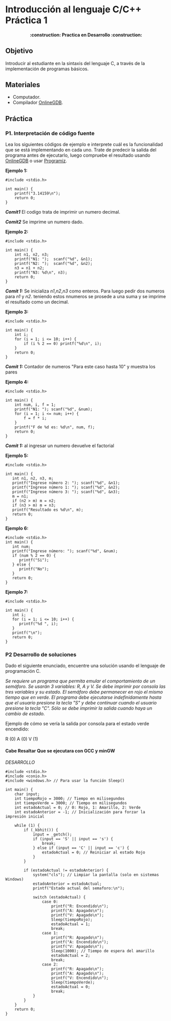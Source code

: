 # Introducción al lenguaje C/C++ Práctica 1

<h4 align="center">
:construction: Practica en Desarrollo :construction:
</h4>

## Objetivo

Introducir al estudiante en la sintaxis del lenguaje C, a través de la implementación de programas básicos.

## Materiales

- Computador.
- Compilador [OnlineGDB](https://www.onlinegdb.com/online_c_compiler).


## Práctica

### **P1. Interpretación de código fuente**

Lea los siguientes códigos de ejemplo e interprete cuál es la funcionalidad que se está implementando en cada uno. Trate de predecir la salida del programa antes de ejecutarlo, luego compruebe el resultado usando [OnlineGDB](https://www.onlinegdb.com/online_c_compiler) o usar [Programiz](https://www.programiz.com/c-programming/online-compiler/). 

**Ejemplo 1:**

~~~
#include <stdio.h>

int main() {
    printf("3.14159\n");
    return 0;
}

~~~
***Comit1***
El codigo trata de imprimir un numero decimal.

***Comit2***
Se imprime un numero dado.

**Ejemplo 2:**

~~~
#include <stdio.h>

int main() {
    int n1, n2, n3;
    printf("N1: ");  scanf("%d", &n1);
    printf("N2: ");  scanf("%d", &n2);
    n3 = n1 + n2;
    printf("N3: %d\n", n3);
    return 0;
}
~~~
***Comit 1:*** 
Se inicializa *n1*,*n2*,*n3* como enteros.
Para luego pedir dos numeros para *n1* y *n2*.
teniendo estos nnumeros se prosede a una suma y se imprime el resultado como un decimal.

**Ejemplo 3:**

~~~
#include <stdio.h>

int main() {
    int i;    
    for (i = 1; i <= 10; i++) {
        if (i % 2 == 0) printf("%d\n", i);
    }
    return 0;
}
~~~
***Comit 1:***
Contador de numeros "Para este caso hasta 10" y muestra los pares

**Ejemplo 4:**

~~~
#include <stdio.h>

int main() {
    int num, i, f = 1;
    printf("N1: "); scanf("%d", &num);
    for (i = 1; i <= num; i++) {
        f = f * i;
    }
    printf("F de %d es: %d\n", num, f);    
    return 0;
}
~~~
***Comit 1:***
al ingresar un numero devuelve el factorial

**Ejemplo 5:**

~~~
#include <stdio.h>

int main() {
   int n1, n2, n3, m;
   printf("Ingrese número 2: "); scanf("%d", &n1);
   printf("Ingrese número 1: "); scanf("%d", &n2);
   printf("Ingrese número 3: "); scanf("%d", &n3);
   m = n1;
   if (n2 > m) m = n2;
   if (n3 > m) m = n3;
   printf("Resultado es %d\n", m);
   return 0;
}
~~~

**Ejemplo 6:**

~~~
#include <stdio.h>
int main() {
   int num;
   printf("Ingrese número: "); scanf("%d", &num);
   if (num % 2 == 0) {
      printf("Si");
   } else {
      printf("No");
   }
   return 0;
}
~~~

**Ejemplo 7:**

~~~
#include <stdio.h>

int main() {
   int i;
   for (i = 1; i <= 10; i++) {
      printf("%d ", i);
   }
   printf("\n");
   return 0;
}  
~~~

### **P2 Desarrollo de soluciones**

Dado el siguiente enunciado, encuentre una solución usando el lenguaje de programación C.

*Se requiere un programa que permita emular el comportamiento de un semáforo. Se usarán 3 variables: R, A y V. Se debe imprimir por consola las tres variables y su estado. El semáforo debe permanecer en rojo el mismo tiempo que en verde. El programa debe ejecutarse indefinidamente hasta que el usuario presione la tecla "S" y debe continuar cuando el usuario presione la tecla "C". Sólo se debe imprimir la salida cuando haya un cambio de estado.*

Ejemplo de cómo se vería la salida por consola para el estado verde encendido:

R (0)
A (0)
V (1)

#### **Cabe Resaltar Que se ejecutara con GCC y minGW**
*DESARROLLO*
~~~
#include <stdio.h>
#include <conio.h>
#include <windows.h> // Para usar la función Sleep()

int main() {
    char input;
    int tiempoRojo = 3000; // Tiempo en milisegundos
    int tiempoVerde = 3000; // Tiempo en milisegundos
    int estadoActual = 0; // 0: Rojo, 1: Amarillo, 2: Verde
    int estadoAnterior = -1; // Inicialización para forzar la impresión inicial

    while (1) {
        if (_kbhit()) {
            input = _getch();
            if (input == 'S' || input == 's') {
                break;
            } else if (input == 'C' || input == 'c') {
                estadoActual = 0; // Reiniciar al estado Rojo
            }
        }

        if (estadoActual != estadoAnterior) {
            system("cls"); // Limpiar la pantalla (solo en sistemas Windows)
            estadoAnterior = estadoActual;
            printf("Estado actual del semaforo:\n");

            switch (estadoActual) {
                case 0:
                    printf("R: Encendido\n");
                    printf("A: Apagado\n");
                    printf("V: Apagado\n");
                    Sleep(tiempoRojo);
                    estadoActual = 1;
                    break;
                case 1:
                    printf("R: Apagado\n");
                    printf("A: Encendido\n");
                    printf("V: Apagado\n");
                    Sleep(1000); // Tiempo de espera del amarillo
                    estadoActual = 2;
                    break;
                case 2:
                    printf("R: Apagado\n");
                    printf("A: Apagado\n");
                    printf("V: Encendido\n");
                    Sleep(tiempoVerde);
                    estadoActual = 0;
                    break;
            }
        }
    }
    return 0;
}

~~~
